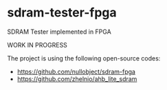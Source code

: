 # sdram-tester-fpga
SDRAM Tester implemented in FPGA

WORK IN PROGRESS

The project is using the following open-source codes:

- https://github.com/nullobject/sdram-fpga
- https://github.com/zhelnio/ahb_lite_sdram
